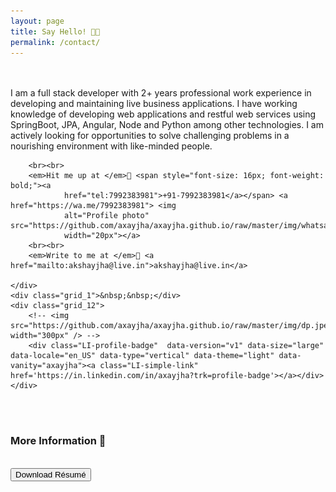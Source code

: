 ```yaml
---
layout: page
title: Say Hello! 🤙🏼
permalink: /contact/
---
```


<br>
<br>
<div class="container_24">
    <div class="grid_9">
        I am a full stack developer with 2+ years professional work experience in developing and maintaining live
        business applications. I have working knowledge of developing web applications and restful web services using
        SpringBoot, JPA, Angular, Node and Python among other
        technologies. I am actively looking for opportunities to solve challenging problems in a nourishing
        environment with like-minded people. 

        <br><br>
        <em>Hit me up at </em>📱 <span style="font-size: 16px; font-weight: bold;"><a
                href="tel:7992383981">+91-7992383981</a></span> <a href="https://wa.me/7992383981"> <img
                alt="Profile photo" src="https://github.com/axayjha/axayjha.github.io/raw/master/img/whatsapp.png"
                width="20px"></a>
        <br><br>
        <em>Write to me at </em>📧 <a href="mailto:akshayjha@live.in">akshayjha@live.in</a>

    </div>
    <div class="grid_1">&nbsp;&nbsp;</div>
    <div class="grid_12">
        <!-- <img src="https://github.com/axayjha/axayjha.github.io/raw/master/img/dp.jpeg" width="300px" /> -->
        <div class="LI-profile-badge"  data-version="v1" data-size="large" data-locale="en_US" data-type="vertical" data-theme="light" data-vanity="axayjha"><a class="LI-simple-link" href='https://in.linkedin.com/in/axayjha?trk=profile-badge'></a></div>
    </div>
</div>
<br>
<br>

### More Information 📜
<br>
<a href="https://github.com/axayjha/axayjha.github.io/raw/master/resume.pdf"> <button class="btn"><em
            class="fa fa-download"></em> Download Résumé</button></a>